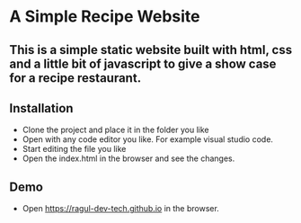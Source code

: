 # A Simple Recipe Website

## This is a simple static website built with html, css and a little bit of javascript to give a show case for a recipe restaurant.

## Installation

- Clone the project and place it in the folder you like
- Open with any code editor you like. For example visual studio code. 
- Start editing the file you like
- Open the index.html in the browser and see the changes.

## Demo 

- Open https://ragul-dev-tech.github.io in the browser.
